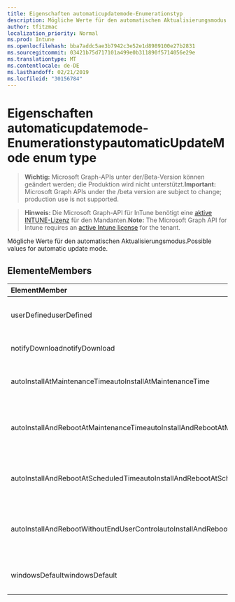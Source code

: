 ```yaml
---
title: Eigenschaften automaticupdatemode-Enumerationstyp
description: Mögliche Werte für den automatischen Aktualisierungsmodus.
author: tfitzmac
localization_priority: Normal
ms.prod: Intune
ms.openlocfilehash: bba7addc5ae3b7942c3e52e1d8989100e27b2831
ms.sourcegitcommit: 03421b75d717101a499e0b311890f5714056e29e
ms.translationtype: MT
ms.contentlocale: de-DE
ms.lasthandoff: 02/21/2019
ms.locfileid: "30156784"
---
```

# <a name="automaticupdatemode-enum-type"></a><span data-ttu-id="f3dc7-103">Eigenschaften automaticupdatemode-Enumerationstyp</span><span class="sxs-lookup"><span data-stu-id="f3dc7-103">automaticUpdateMode enum type</span></span>

> <span data-ttu-id="f3dc7-104">**Wichtig:** Microsoft Graph-APIs unter der/Beta-Version können geändert werden; die Produktion wird nicht unterstützt.</span><span class="sxs-lookup"><span data-stu-id="f3dc7-104">**Important:** Microsoft Graph APIs under the /beta version are subject to change; production use is not supported.</span></span>

> <span data-ttu-id="f3dc7-105">**Hinweis:** Die Microsoft Graph-API für InTune benötigt eine [aktive INTUNE-Lizenz](https://go.microsoft.com/fwlink/?linkid=839381) für den Mandanten.</span><span class="sxs-lookup"><span data-stu-id="f3dc7-105">**Note:** The Microsoft Graph API for Intune requires an [active Intune license](https://go.microsoft.com/fwlink/?linkid=839381) for the tenant.</span></span>

<span data-ttu-id="f3dc7-106">Mögliche Werte für den automatischen Aktualisierungsmodus.</span><span class="sxs-lookup"><span data-stu-id="f3dc7-106">Possible values for automatic update mode.</span></span>

## <a name="members"></a><span data-ttu-id="f3dc7-107">Elemente</span><span class="sxs-lookup"><span data-stu-id="f3dc7-107">Members</span></span>
|<span data-ttu-id="f3dc7-108">Element</span><span class="sxs-lookup"><span data-stu-id="f3dc7-108">Member</span></span>|<span data-ttu-id="f3dc7-109">Wert</span><span class="sxs-lookup"><span data-stu-id="f3dc7-109">Value</span></span>|<span data-ttu-id="f3dc7-110">Beschreibung</span><span class="sxs-lookup"><span data-stu-id="f3dc7-110">Description</span></span>|
|:---|:---|:---|
|<span data-ttu-id="f3dc7-111">userDefined</span><span class="sxs-lookup"><span data-stu-id="f3dc7-111">userDefined</span></span>|<span data-ttu-id="f3dc7-112">0</span><span class="sxs-lookup"><span data-stu-id="f3dc7-112">0</span></span>|<span data-ttu-id="f3dc7-113">Benutzerdefiniert, Standardwert, keine Absicht.</span><span class="sxs-lookup"><span data-stu-id="f3dc7-113">User Defined, default value, no intent.</span></span>|
|<span data-ttu-id="f3dc7-114">notifyDownload</span><span class="sxs-lookup"><span data-stu-id="f3dc7-114">notifyDownload</span></span>|<span data-ttu-id="f3dc7-115">1</span><span class="sxs-lookup"><span data-stu-id="f3dc7-115">1</span></span>|<span data-ttu-id="f3dc7-116">Benachrichtigung beim Download.</span><span class="sxs-lookup"><span data-stu-id="f3dc7-116">Notify on download.</span></span>|
|<span data-ttu-id="f3dc7-117">autoInstallAtMaintenanceTime</span><span class="sxs-lookup"><span data-stu-id="f3dc7-117">autoInstallAtMaintenanceTime</span></span>|<span data-ttu-id="f3dc7-118">2</span><span class="sxs-lookup"><span data-stu-id="f3dc7-118">2</span></span>|<span data-ttu-id="f3dc7-119">Automatische Installation zur Wartungszeit.</span><span class="sxs-lookup"><span data-stu-id="f3dc7-119">Auto-install at maintenance time.</span></span>|
|<span data-ttu-id="f3dc7-120">autoInstallAndRebootAtMaintenanceTime</span><span class="sxs-lookup"><span data-stu-id="f3dc7-120">autoInstallAndRebootAtMaintenanceTime</span></span>|<span data-ttu-id="f3dc7-121">3</span><span class="sxs-lookup"><span data-stu-id="f3dc7-121">3</span></span>|<span data-ttu-id="f3dc7-122">Automatisches Installieren und Neustarten zum Zeitpunkt der Wartung.</span><span class="sxs-lookup"><span data-stu-id="f3dc7-122">Auto-install and reboot at maintenance time.</span></span>|
|<span data-ttu-id="f3dc7-123">autoInstallAndRebootAtScheduledTime</span><span class="sxs-lookup"><span data-stu-id="f3dc7-123">autoInstallAndRebootAtScheduledTime</span></span>|<span data-ttu-id="f3dc7-124">4</span><span class="sxs-lookup"><span data-stu-id="f3dc7-124">4</span></span>|<span data-ttu-id="f3dc7-125">Automatisches Installieren und Neustarten zum geplanten Zeitpunkt.</span><span class="sxs-lookup"><span data-stu-id="f3dc7-125">Auto-install and reboot at scheduled time.</span></span>|
|<span data-ttu-id="f3dc7-126">autoInstallAndRebootWithoutEndUserControl</span><span class="sxs-lookup"><span data-stu-id="f3dc7-126">autoInstallAndRebootWithoutEndUserControl</span></span>|<span data-ttu-id="f3dc7-127">5</span><span class="sxs-lookup"><span data-stu-id="f3dc7-127">5</span></span>|<span data-ttu-id="f3dc7-128">Automatisches Installieren und Neustarten ohne Endbenutzer Steuerelement</span><span class="sxs-lookup"><span data-stu-id="f3dc7-128">Auto-install and restart without end-user control</span></span>|
|<span data-ttu-id="f3dc7-129">windowsDefault</span><span class="sxs-lookup"><span data-stu-id="f3dc7-129">windowsDefault</span></span>|<span data-ttu-id="f3dc7-130">6</span><span class="sxs-lookup"><span data-stu-id="f3dc7-130">6</span></span>|<span data-ttu-id="f3dc7-131">Zurücksetzen auf Windows-Standardwert.</span><span class="sxs-lookup"><span data-stu-id="f3dc7-131">Reset to Windows default value.</span></span>|





